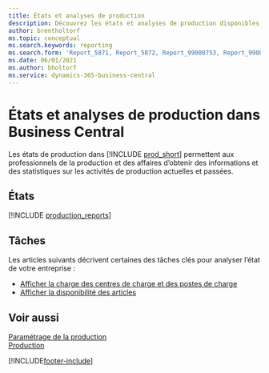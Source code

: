 ```yaml
---
title: États et analyses de production
description: Découvrez les états et analyses de production disponibles dans la version standard de Business Central afin que vous puissiez suivre votre activité.
author: brentholtorf
ms.topic: conceptual
ms.search.keywords: reporting
ms.search.form: 'Report_5871, Report_5872, Report_99000753, Report_99000756, Report_99000757, Report_99000758, Report_99000791, Report_99000780, Report_99000783, Report_99000784, Report_99000788, Report_99000767'
ms.date: 06/01/2021
ms.author: bholtorf
ms.service: dynamics-365-business-central
---
```

# États et analyses de production dans Business Central

Les états de production dans [!INCLUDE [prod_short](includes/prod_short.md)] permettent aux professionnels de la production et des affaires d’obtenir des informations et des statistiques sur les activités de production actuelles et passées.  

## États
[!INCLUDE [production_reports](includes/production-reports-include.md)]

## Tâches

Les articles suivants décrivent certaines des tâches clés pour analyser l’état de votre entreprise :

* [Afficher la charge des centres de charge et des postes de charge](production-how-to-view-the-load-on-work-centers.md)  
* [Afficher la disponibilité des articles](inventory-how-availability-overview.md)

## Voir aussi

[Paramétrage de la production](production-configure-production-processes.md)  
[Production](production-manage-manufacturing.md)  

[!INCLUDE[footer-include](includes/footer-banner.md)]
